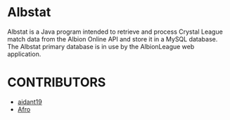 # Albstat

Albstat is a Java program intended to retrieve and process Crystal League match data from the Albion Online API and store it in a MySQL database. The Albstat primary database is in use by the AlbionLeague web application.

# CONTRIBUTORS

* [aidant19](https://github.com/aidant19)
* [Afro](https://github.com/TheAfroOfDoom)
